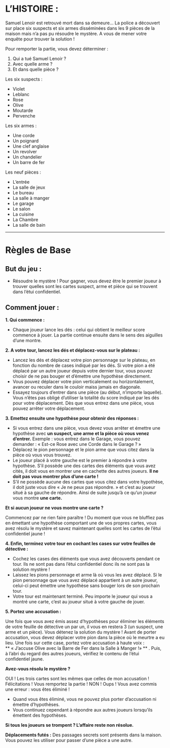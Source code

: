 # L’HISTOIRE :

Samuel Lenoir est retrouvé mort dans sa demeure… La police a découvert sur place six suspects et six armes disséminées dans les 9 pièces de la maison mais n’a pas pu résoudre le mystère. A vous de mener votre enquête pour trouver la solution ! 

Pour remporter la partie, vous devez déterminer :
1. Qui a tué Samuel Lenoir ?
2. Avec quelle arme ?
3. Et dans quelle pièce ? 

Les six suspects :
- Violet
- Leblanc
- Rose
- Olive
- Moutarde
- Pervenche

Les six armes :
- Une corde
- Un poignard
- Une clef anglaise
- Un revolver
- Un chandelier
- Un barre de fer

Les neuf pièces :
- L’entrée
- La salle de jeux
- Le bureau
- La salle à manger
- Le garage
- Le salon
- La cuisine
- La Chambre
- La salle de bain

-----------------------------------------------------------------------------------------------------------------

# Règles de Base

## But du jeu :

- Résoudre le mystère ! Pour gagner, vous devez être le premier joueur à trouver quelles sont les cartes suspect, arme et pièce qui se trouvent dans l’étui confidentiel.

## Comment jouer :

**1. Qui commence :**

- Chaque joueur lance les dés : celui qui obtient le meilleur score commence à jouer. La partie continue ensuite dans le sens des aiguilles d’une montre.

**2. A votre tour, lancez les dés et déplacez-vous sur le plateau :**
- Lancez les dés et déplacez votre pion personnage sur le plateau, en fonction du nombre de cases indiqué par les dés. Si votre pion a été déplacé par un autre joueur depuis votre dernier tour, vous pouvez choisir de ne pas bouger et d’émettre une hypothèse directement.
- Vous pouvez déplacer votre pion verticalement ou horizontalement, avancer ou reculer dans le couloir maiss jamais en diagonale.
- Essayez toujours d’entrer dans une pièce (au début, n’importe laquelle). Vous n’êtes pas obligé d’utiliser la totalité du score indiqué par les dés pour votre déplacement. Dès que vous entrez dans une pièce, vous pouvez arrêter votre déplacement.

**3. Emettez ensuite une hypothèse pour obtenir des réponses :**
- Si vous entrez dans une pièce, vous devez vous arrêter et émettre une hypothèse avec **un suspect, une arme et la pièce où vous venez d’entrer.**
Exemple : vous entrez dans le Garage, vous pouvez demander : « Est-ce Rose avec une Corde dans le Garage ? »
- Déplacez le pion personnage et le pion arme que vous citez dans la pièce où vous vous trouvez.
- Le joueur placé à votre gauche est le premier à répondre à votre hypothèse. S’il possède une des cartes des éléments que vous avez cités, il doit vous en montrer une en cachette des autres joueurs. **Il ne doit pas vous montrer plus d’une carte !**
- S’il ne possède aucune des cartes que vous citez dans votre hypothèse, il doit juste vous dire « Je ne peux pas répondre. » et c’est au joueur situé à sa gauche de répondre. Ainsi de suite jusqu’à ce qu’un joueur vous montre **une carte.**

**Et si aucun joueur ne vous montre une carte ?**

Commencez par ne rien faire paraître ! Du moment que vous ne bluffiez pas en émettant une hypothèse comportant une de vos propres cartes, vous avez résolu le mystère et savez maintenant quelles sont les cartes de l’étui confidentiel jaune !

**4. Enfin, terminez votre tour en cochant les cases sur votre feuilles de détective :**
- Cochez les cases des éléments que vous avez découverts pendant ce tour. Ils ne sont pas dans l’étui confidentiel donc ils ne sont pas la solution mystère !
- Laissez les pions personnage et arme là où vous les avez déplacé. Si le pion personnage que vous avez déplacé appartient à un autre joueur, celui-ci peut émettre une hypothèse sans bouger lors de son prochain tour.
- Votre tour est maintenant terminé. Peu importe le joueur qui vous a montré une carte, c’est au joueur situé à votre gauche de jouer.

**5. Portez une accusation :**

Une fois que vous avez émis assez d’hypothèses pour éliminer les éléments de votre feuille de détective un par un, il vous en restera 3 (un suspect, une arme et un pièce). Vous détenez la solution du mystère ! Avant de porter accusation, vous devez déplacer votre pion dans la pièce où le meurtre a eu lieu. Une fois sur cette case, portez votre accusation à haute voix : ** « J’accuse Olive avec la Barre de Fer dans la Salle à Manger !» ** . Puis, à l’abri du regard des autres joueurs, vérifiez le contenu de l’étui confidentiel jaune.

**Avez-vous résolu le mystère ?**

OUI ! Les trois cartes sont les mêmes que celles de mon accusation !
Félicitations ! Vous remportez la partie !
NON ! Oups ! Vous avez commis une erreur : vous êtes éliminé !
- Quand vous êtes éliminé, vous ne pouvez plus porter d’accusation ni émettre d’hypothèses.
- Vous continuez cependant à répondre aux autres joueurs lorsqu’ils émettent des hypothèses.

**Si tous les joueurs se trompent ? L’affaire reste non résolue.**

**Déplacements futés :**
Des passages secrets sont présents dans la maison. Vous pouvez les utiliser pour passer d’une pièce a une autre.
